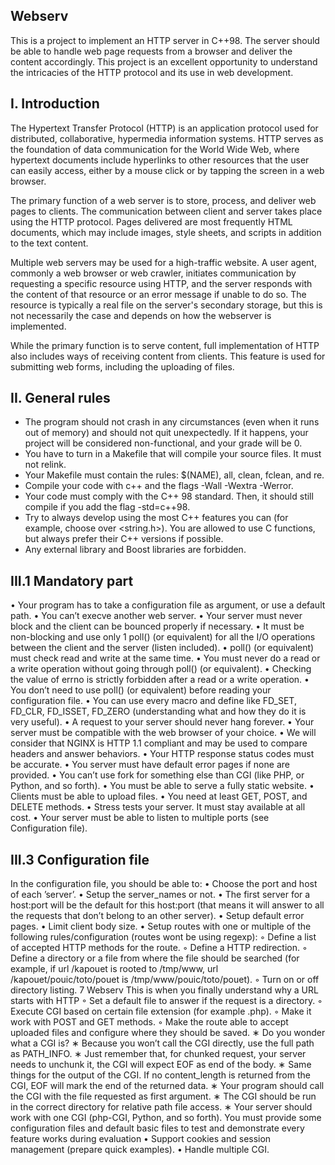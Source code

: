 ## Webserv

This is a project to implement an HTTP server in C++98. The server should be able to handle web page requests from a browser and deliver the content accordingly. This project is an excellent opportunity to understand the intricacies of the HTTP protocol and its use in web development.

## I. Introduction

The Hypertext Transfer Protocol (HTTP) is an application protocol used for distributed, collaborative, hypermedia information systems. HTTP serves as the foundation of data communication for the World Wide Web, where hypertext documents include hyperlinks to other resources that the user can easily access, either by a mouse click or by tapping the screen in a web browser.

The primary function of a web server is to store, process, and deliver web pages to clients. The communication between client and server takes place using the HTTP protocol. Pages delivered are most frequently HTML documents, which may include images, style sheets, and scripts in addition to the text content.

Multiple web servers may be used for a high-traffic website. A user agent, commonly a web browser or web crawler, initiates communication by requesting a specific resource using HTTP, and the server responds with the content of that resource or an error message if unable to do so. The resource is typically a real file on the server's secondary storage, but this is not necessarily the case and depends on how the webserver is implemented.

While the primary function is to serve content, full implementation of HTTP also includes ways of receiving content from clients. This feature is used for submitting web forms, including the uploading of files.

## II. General rules
  *  The program should not crash in any circumstances (even when it runs out of memory) and should not quit unexpectedly. If it happens, your project will be considered non-functional, and your grade will be 0.
  *  You have to turn in a Makefile that will compile your source files. It must not relink.
  *  Your Makefile must contain the rules: $(NAME), all, clean, fclean, and re.
  *  Compile your code with c++ and the flags -Wall -Wextra -Werror.
  *  Your code must comply with the C++ 98 standard. Then, it should still compile if you add the flag -std=c++98.
  *  Try to always develop using the most C++ features you can (for example, choose <cstring> over <string.h>). You are allowed to use C functions, but always prefer their C++ versions if possible.
  *  Any external library and Boost libraries are forbidden.

## III.1 Mandatory part
  • Your program has to take a configuration file as argument, or use a default path.
  • You can’t execve another web server.
  • Your server must never block and the client can be bounced properly if necessary.
  • It must be non-blocking and use only 1 poll() (or equivalent) for all the I/O
operations between the client and the server (listen included).
  • poll() (or equivalent) must check read and write at the same time.
  • You must never do a read or a write operation without going through poll() (or
equivalent).
  • Checking the value of errno is strictly forbidden after a read or a write operation.
  • You don’t need to use poll() (or equivalent) before reading your configuration file.
  • You can use every macro and define like FD_SET, FD_CLR, FD_ISSET, FD_ZERO (understanding what and how they do it is very useful).
  • A request to your server should never hang forever.
  • Your server must be compatible with the web browser of your choice.
  • We will consider that NGINX is HTTP 1.1 compliant and may be used to compare
  headers and answer behaviors.
  • Your HTTP response status codes must be accurate.
  • You server must have default error pages if none are provided.
  • You can’t use fork for something else than CGI (like PHP, or Python, and so forth).
  • You must be able to serve a fully static website.
  • Clients must be able to upload files.
  • You need at least GET, POST, and DELETE methods.
  • Stress tests your server. It must stay available at all cost.
  • Your server must be able to listen to multiple ports (see Configuration file).

## III.3 Configuration file

In the configuration file, you should be able to:
  • Choose the port and host of each ’server’.
  • Setup the server_names or not.
  • The first server for a host:port will be the default for this host:port (that means
  it will answer to all the requests that don’t belong to an other server).
  • Setup default error pages.
  • Limit client body size.
  • Setup routes with one or multiple of the following rules/configuration (routes wont
  be using regexp):
    ◦ Define a list of accepted HTTP methods for the route.
    ◦ Define a HTTP redirection.
    ◦ Define a directory or a file from where the file should be searched (for example,
    if url /kapouet is rooted to /tmp/www, url /kapouet/pouic/toto/pouet is
    /tmp/www/pouic/toto/pouet).
    ◦ Turn on or off directory listing.
    7
    Webserv This is when you finally understand why a URL starts with HTTP
    ◦ Set a default file to answer if the request is a directory.
    ◦ Execute CGI based on certain file extension (for example .php).
    ◦ Make it work with POST and GET methods.
    ◦ Make the route able to accept uploaded files and configure where they should
    be saved.
  ∗ Do you wonder what a CGI is?
  ∗ Because you won’t call the CGI directly, use the full path as PATH_INFO.
  ∗ Just remember that, for chunked request, your server needs to unchunk
  it, the CGI will expect EOF as end of the body.
  ∗ Same things for the output of the CGI. If no content_length is returned
  from the CGI, EOF will mark the end of the returned data.
  ∗ Your program should call the CGI with the file requested as first argument.
  ∗ The CGI should be run in the correct directory for relative path file access.
  ∗ Your server should work with one CGI (php-CGI, Python, and so forth).
  You must provide some configuration files and default basic files to test and demonstrate every feature works during evaluation
  • Support cookies and session management (prepare quick examples).
  • Handle multiple CGI.

